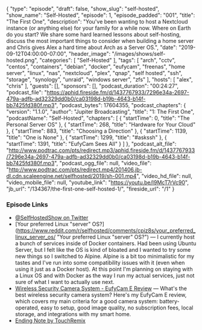 {
  "type": "episode",
  "draft": false,
  "show_slug": "self-hosted",
  "show_name": "Self-Hosted",
  "episode": 1,
  "episode_padded": "001",
  "title": "The First One",
  "description": "You've been wanting to host a Nextcloud instance (or anything else) for your family for a while now. Where on Earth do you start? We share some hard learned lessons about self-hosting, discuss the most important things to consider when building a home server and Chris gives Alex a hard time about Arch as a Server OS.",
  "date": "2019-09-12T04:00:00-07:00",
  "header_image": "/images/shows/self-hosted.png",
  "categories": [
    "Self-Hosted"
  ],
  "tags": [
    "arch",
    "cctv",
    "centos",
    "containers",
    "debian",
    "docker",
    "eufycam",
    "freenas",
    "home server",
    "linux",
    "nas",
    "nextcloud",
    "plex",
    "qnap",
    "self hosted",
    "ssh",
    "storage",
    "synology",
    "unraid",
    "windows server",
    "zfs"
  ],
  "hosts": [
    "alex",
    "chris"
  ],
  "guests": [],
  "sponsors": [],
  "podcast_duration": "00:24:27",
  "podcast_file": "https://aphid.fireside.fm/d/1437767933/7296e34a-2697-479a-adfb-ad32329dd0b0/ca03198d-b19b-4643-b14f-bb7425fd380f.mp3",
  "podcast_bytes": 17604355,
  "podcast_chapters": {
    "version": "1.1.0",
    "author": "Jupiter Broadcasting",
    "title": "1: The First One",
    "podcastName": "Self-Hosted",
    "chapters": [
      {
        "startTime": 0,
        "title": "The Personal Server OS"
      },
      {
        "startTime": 268,
        "title": "Hardware for Your Cloud"
      },
      {
        "startTime": 883,
        "title": "Choosing a Direction"
      },
      {
        "startTime": 1139,
        "title": "One is None"
      },
      {
        "startTime": 1299,
        "title": "#askssh"
      },
      {
        "startTime": 1391,
        "title": "EufyCam Sees All"
      }
    ]
  },
  "podcast_alt_file": "http://www.podtrac.com/pts/redirect.mp3/aphid.fireside.fm/d/1437767933/7296e34a-2697-479a-adfb-ad32329dd0b0/ca03198d-b19b-4643-b14f-bb7425fd380f.mp3",
  "podcast_ogg_file": null,
  "video_file": "http://www.podtrac.com/pts/redirect.mp4/201406.jb-dl.cdn.scaleengine.net/selfhosted/2019/sh-001.mp4",
  "video_hd_file": null,
  "video_mobile_file": null,
  "youtube_link": "https://youtu.be/I9McT7rVc90",
  "jb_url": "/134367/the-first-one-self-hosted-1/",
  "fireside_url": "/1"
}


### Episode Links

  * [@SelfHostedShow on Twitter](https://twitter.com/selfhostedshow "@SelfHostedShow on Twitter")
  * [Your preferred Linux "server" OS?](https://www.reddit.com/r/selfhosted/comments/cpiz8s/your_preferred_linux_server_os/ "Your preferred Linux "server" OS?") — I currently host a bunch of services inside of Docker containers. Had been using Ubuntu Server, but I felt like the OS is kind of bloated and I wanted to try some new things so I switched to Alpine. Alpine is a bit too minimalistic for my tastes and I've run into some compatibility issues with it (even when using it just as a Docker host). At this point I'm planning on staying with a Linux OS and with Docker as the way I run my actual services, just not sure of what I want to actually use next.
  * [Wireless Security Camera System - EufyCam E Review](https://www.youtube.com/watch?v=p7eH5d9N-XU "Wireless Security Camera System - EufyCam E Review") — What's the best wireless security camera system? Here's my EufyCam E review, which covers my main criteria for a good camera system: battery-operated, easy to setup, good image quality, no subscription fees, local storage, and integrations with my smart home.
  * [Ending Note by TouchRemix](https://github.com/madsrh/TouchRemix "Ending Note by TouchRemix")


